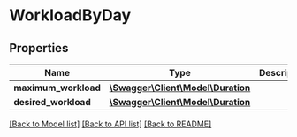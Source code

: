 # WorkloadByDay

## Properties
Name | Type | Description | Notes
------------ | ------------- | ------------- | -------------
**maximum_workload** | [**\Swagger\Client\Model\Duration**](Duration.md) |  | 
**desired_workload** | [**\Swagger\Client\Model\Duration**](Duration.md) |  | [optional] 

[[Back to Model list]](../../README.md#documentation-for-models) [[Back to API list]](../../README.md#documentation-for-api-endpoints) [[Back to README]](../../README.md)

